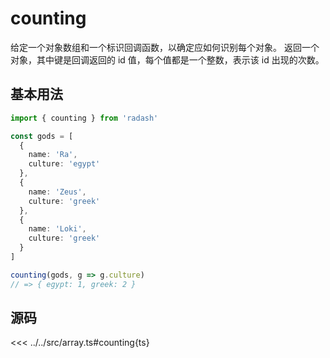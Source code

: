 # counting

给定一个对象数组和一个标识回调函数，以确定应如何识别每个对象。
返回一个对象，其中键是回调返回的 id 值，每个值都是一个整数，表示该 id 出现的次数。

## 基本用法

```ts
import { counting } from 'radash'

const gods = [
  {
    name: 'Ra',
    culture: 'egypt'
  },
  {
    name: 'Zeus',
    culture: 'greek'
  },
  {
    name: 'Loki',
    culture: 'greek'
  }
]

counting(gods, g => g.culture) 
// => { egypt: 1, greek: 2 }
```

## 源码

<<< ../../src/array.ts#counting{ts}
